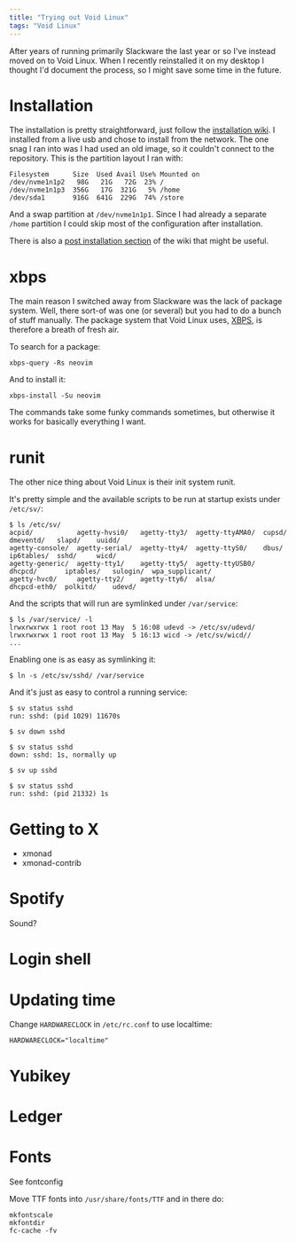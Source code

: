 ```yaml
---
title: "Trying out Void Linux"
tags: "Void Linux"
---
```


After years of running primarily Slackware the last year or so I've instead moved on to Void Linux. When I recently reinstalled it on my desktop I thought I'd document the process, so I might save some time in the future.


# Installation

The installation is pretty straightforward, just follow the [installation wiki][installation]. I installed from a live usb and chose to install from the network. The one snag I ran into was I had used an old image, so it couldn't connect to the repository. This is the partition layout I ran with:

```
Filesystem      Size  Used Avail Use% Mounted on
/dev/nvme1n1p2   98G   21G   72G  23% /
/dev/nvme1n1p3  356G   17G  321G   5% /home
/dev/sda1       916G  641G  229G  74% /store
```

And a swap partition at `/dev/nvme1n1p1`. Since I had already a separate `/home` partition I could skip most of the configuration after installation.

There is also a [post installation section][post-installation] of the wiki that might be useful.


# xbps

The main reason I switched away from Slackware was the lack of package system. Well, there sort-of was one (or several) but you had to do a bunch of stuff manually. The package system that Void Linux uses, [XBPS][], is therefore a breath of fresh air.

To search for a package:

```
xbps-query -Rs neovim
```

And to install it:

```
xbps-install -Su neovim
```

The commands take some funky commands sometimes, but otherwise it works for basically everything I want.


# runit

The other nice thing about Void Linux is their init system runit.

It's pretty simple and the available scripts to be run at startup exists under `/etc/sv/`:

```
$ ls /etc/sv/
acpid/           agetty-hvsi0/   agetty-tty3/  agetty-ttyAMA0/  cupsd/        dmeventd/   slapd/    uuidd/
agetty-console/  agetty-serial/  agetty-tty4/  agetty-ttyS0/    dbus/         ip6tables/  sshd/     wicd/
agetty-generic/  agetty-tty1/    agetty-tty5/  agetty-ttyUSB0/  dhcpcd/       iptables/   sulogin/  wpa_supplicant/
agetty-hvc0/     agetty-tty2/    agetty-tty6/  alsa/            dhcpcd-eth0/  polkitd/    udevd/
```

And the scripts that will run are symlinked under `/var/service`:

```
$ ls /var/service/ -l
lrwxrwxrwx 1 root root 13 May  5 16:08 udevd -> /etc/sv/udevd/
lrwxrwxrwx 1 root root 13 May  5 16:13 wicd -> /etc/sv/wicd//
...
```

Enabling one is as easy as symlinking it:

```
$ ln -s /etc/sv/sshd/ /var/service
```

And it's just as easy to control a running service:

```
$ sv status sshd
run: sshd: (pid 1029) 11670s
```

```
$ sv down sshd
```

```
$ sv status sshd
down: sshd: 1s, normally up
```

```
$ sv up sshd
```

```
$ sv status sshd
run: sshd: (pid 21332) 1s
```


# Getting to X

* xmonad
* xmonad-contrib


# Spotify

Sound?


# Login shell


# Updating time

Change `HARDWARECLOCK` in `/etc/rc.conf` to use localtime:

```
HARDWARECLOCK="localtime"
```


[void-time]: https://docs.voidlinux.org/config/date-time.html


# Yubikey


# Ledger


# Fonts

See fontconfig

Move TTF fonts into `/usr/share/fonts/TTF` and in there do:

```
mkfontscale
mkfontdir
fc-cache -fv
```


[installation]: https://wiki.voidlinux.org/Installation
[post-installation]: https://wiki.voidlinux.org/Post_Installation
[spotify]: https://wiki.voidlinux.org/Spotify
[sound]: /blog/2019/03/16/default_audio_card_in_linux/
[dotfiles]: https://github.com/treeman/dotfiles
[voidlinux]: https://voidlinux.org/
[XBPS]: https://wiki.voidlinux.org/XBPS
[dotfiles]: https://github.com/treeman/dotfiles


